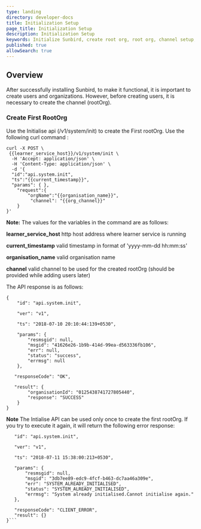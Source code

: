 ```yaml
---
type: landing
directory: developer-docs
title: Initialization Setup
page_title: Initialization Setup
description: Initialization Setup
keywords: Initialize Sunbird, create root org, root org, channel setup, rootorg, rootOrg
published: true
allowSearch: true
---
```

## Overview
After successfully installing Sunbird, to make it functional, it is important to create users and organizations. However, before creating users, it is necessary to create the channel (rootOrg).

### Create First RootOrg 
Use the Initialise api (/v1/system/init) to create the First rootOrg. Use the following curl command :

```
curl -X POST \
 {{learner_service_host}}/v1/system/init \
  -H 'Accept: application/json' \
  -H 'Content-Type: application/json' \
  -d '{
  "id":"api.system.init",
  "ts":"{{current_timestamp}}",
  "params": { },
    "request":{
        "orgName":"{{organisation_name}}",
         "channel": "{{org_channel}}"        
    }       
}'
```
**Note:** The values for the variables in the command are as follows:

**learner_service_host** http host address where learner service is running

**current_timestamp** valid timestamp in format of 'yyyy-mm-dd hh:mm:ss' 

**organisation_name** valid organisation name

**channel** valid channel to be used for the created rootOrg (should be provided while adding users later)

The API response is as follows:

```
{
    "id": "api.system.init",
    
    "ver": "v1",
    
    "ts": "2018-07-10 20:10:44:139+0530",
    
    "params": {
        "resmsgid": null,
        "msgid": "41626e26-1b9b-414d-99ea-d563336fb106",
        "err": null,
        "status": "success",
        "errmsg": null
    },
    
   "responseCode": "OK",
   
   "result": {
        "organisationId": "0125438741727805440",
        "response": "SUCCESS"
    }
}
```

**Note** The Intialise API can be used only once to create the first rootOrg. If you try to execute it again, it will return the following error response:

 ```{
    "id": "api.system.init",
    
    "ver": "v1",
    
    "ts": "2018-07-11 15:38:00:213+0530",
    
    "params": {
        "resmsgid": null,
        "msgid": "3db7ee89-edc9-4fcf-b463-dc7aa46a309e",
        "err": "SYSTEM_ALREADY_INITIALISED",
        "status": "SYSTEM_ALREADY_INITIALISED",
        "errmsg": "System already initialised.Cannot initialise again."
    },
    
    "responseCode": "CLIENT_ERROR",
    "result": {}
}```







